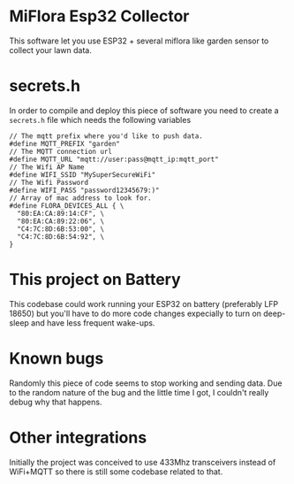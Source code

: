 # MiFlora Esp32 Collector

This software let you use ESP32 + several miflora like garden sensor to collect your lawn data.

# secrets.h

In order to compile and deploy this piece of software you need to create a `secrets.h` file which needs the following variables

```
// The mqtt prefix where you'd like to push data.
#define MQTT_PREFIX "garden"
// The MQTT connection url
#define MQTT_URL "mqtt://user:pass@mqtt_ip:mqtt_port"
// The Wifi AP Name
#define WIFI_SSID "MySuperSecureWiFi"
// The Wifi Password
#define WIFI_PASS "password12345679:)"
// Array of mac address to look for.
#define FLORA_DEVICES_ALL { \
  "80:EA:CA:89:14:CF", \
  "80:EA:CA:89:22:06", \
  "C4:7C:8D:6B:53:00", \
  "C4:7C:8D:6B:54:92", \
}
```

# This project on Battery

This codebase could work running your ESP32 on battery (preferably LFP 18650) but you'll have to do more code changes expecially to turn on deep-sleep and have less frequent wake-ups.

# Known bugs

Randomly this piece of code seems to stop working and sending data. Due to the random nature of the bug and the little time I got, I couldn't really debug why that happens.

# Other integrations

Initially the project was conceived to use 433Mhz transceivers instead of WiFi+MQTT so there is still some codebase related to that.
